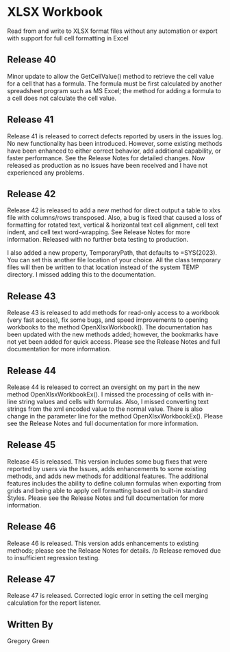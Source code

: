 # XLSX Workbook

Read from and write to XLSX format files without any automation or export with support for full cell formatting in Excel

## Release 40

Minor update to allow the GetCellValue() method to retrieve the cell value for a cell that has a formula.  The formula must be first calculated by another spreadsheet program such as MS Excel; the method for adding a formula to a cell does not calculate the cell value.

## Release 41

Release 41 is released to correct defects reported by users in the issues log.  No new functionality has been introduced.  However, some existing methods have been enhanced to either correct behavior, add additional capability, or faster performance.  See the Release Notes for detailed changes.  Now released as production as no issues have been received and I have not experienced any problems.

## Release 42

Release 42 is released to add a new method for direct output a table to xlxs file with columns/rows transposed.  Also, a bug is fixed that caused a loss of formatting for rotated text, vertical & horizontal text cell alignment, cell text indent, and cell text word-wrapping.  See Release Notes for more information.  Released with no further beta testing to production.

I also added a new property, TemporaryPath, that defaults to =SYS(2023).  You can set this another file location of your choice.  All the class temporary files will then be written to that location instead of the system TEMP directory.  I missed adding this to the documentation.

## Release 43

Release 43 is released to add methods for read-only access to a workbook (very fast access), fix some bugs, and speed improvements to opening workbooks to the method OpenXlsxWorkbook().  The documentation has been updated with the new methods added; however, the bookmarks have not yet been added for quick access.  Please see the Release Notes and full documentation for more information.

## Release 44

Release 44 is released to correct an oversight on my part in the new method OpenXlsxWorkbookEx().  I missed the processing of cells with in-line string values and cells with formulas.  Also, I missed converting text strings from the xml encoded value to the normal value.  There is also change in the parameter line for the method OpenXlsxWorkbookEx().  Please see the Release Notes and full documentation for more information.

## Release 45

Release 45 is released.  This version includes some bug fixes that were reported by users via the Issues, adds enhancements to some existing methods, and adds new methods for additional features.  The additional features includes the ability to define column formulas when exporting from grids and being able to apply cell formatting based on built-in standard Styles.   Please see the Release Notes and full documentation for more information.

## Release 46

Release 46 is released.  This version adds enhancements to existing methods; please see the Release Notes for details.  /b Release removed due to insufficient regression testing.

## Release 47

Release 47 is released.  Corrected logic error in setting the cell merging calculation for the report listener.

## Written By

Gregory Green

